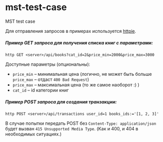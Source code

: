 # mst-test-case
MST test case

Для отправления запросов в примерах используется [httpie](https://httpie.org/).

##### Пример GET запроса для получения списка книг с параметрами:
  `http GET <server>/api/books?cat_id=2&price_min=2000&price_max=3000`
  
Доступные параметры (опциональны):
- `price_min` – минимальная цена (логично, не может быть больше `price_max` – отдаст `400 Bad Request`)
- `price_max` – максимальная цена (то же самое наоборот :) )
- `cat_id` – id категории книг
  
##### Пример POST запроса для создания транзакции:
  `http POST <server>/api/transactions user_id=1 books_ids:='[1, 2, 3]'`

В случае попытки передать POST без `Content-Type: application/json` будет вызван `415 Unsupported Media Type`. (Как и 400, и 404 в необходимых ситуациях.)
